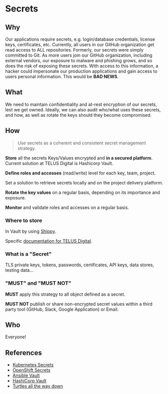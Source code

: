 # Secrets

## Why

Our applications require secrets, e.g. login/database credentials, license keys, certificates, etc. Currently, all users in our GitHub organization get read access to ALL repositories. Formerly, our secrets were simply committed to Git. As more users join our GitHub organization, including external vendors, our exposure to malware and phishing grows, and so does the risk of exposing these secrets. With access to this information, a hacker could impersonate our production applications and gain access to users personal information. This would be **BAD NEWS**.

## What

We need to maintain confidentiality and at-rest encryption of our secrets, lest we get owned. Ideally, we can also audit who/what uses these secrets, and how, as well as rotate the keys should they become compromised.

## How

> Use secrets as a coherent and consistent secret management strategy.

**Store** all the secrets Keys/Values encrypted and **in a secured platform**. Current solution at TELUS Digital is Hashicorp Vault.

**Define roles and accesses** (read/write) level for each key, team, project.

Set a solution to retrieve secrets locally and on the project delivery platform.

**Rotate the key values** on a regular basis, depending on its importance and exposure.

**Monitor** and validate roles and accesses on a regular basis.

### Where to store

In Vault by using [Shippy](https://github.com/telus/shippy-cli).

Specific [documentation for TELUS Digital](https://github.com/telus/my-telus-e2e/blob/master/SECRETS.md).

### What is a "Secret"

TLS private keys, tokens, passwords, certificates, API keys, data stores, testing data…

### "MUST" and "MUST NOT"

**MUST** apply this strategy to all object defined as a secret.

**MUST NOT** publish or share non-encrypted secret values within a third party tool (GitHub, Slack, Google Application) or Email.

## Who

Everyone!

## References

- [Kubernetes Secrets](https://kubernetes.io/docs/concepts/configuration/secret/)
- [OpenShift Secrets](https://docs.openshift.com/container-platform/3.4/dev_guide/secrets.html)
- [Ansible Vault](http://docs.ansible.com/ansible/playbooks_vault.html)
- [HashiCorp Vault](https://www.vaultproject.io/)
- [Turtles all the way down](https://www.youtube.com/watch?v=OUSvv2maMYI)
